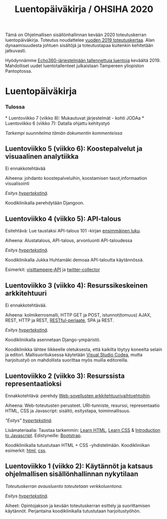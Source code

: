 ﻿---
layout: default
title: Luentopäiväkirja / OHSIHA 2020
year: 2020
---

Tämä on Ohjelmallisen sisällönhallinnan kevään 2020 toteutuskerran luentopäiväkirja.
Toteutus noudattelee [vuoden 2019 toteutuskertaa](https://ohsiha.github.io/2019/luentopaivakirja).
Alan dynaamisuudesta johtuen sisältöjä ja toteutustapaa kuitenkin kehitetään jatkuvasti.

Hyödynnämme [Echo360-järjestelmään tallennettuja luentoja](https://echo360.org.uk/section/89ccd5ff-39ab-417f-a411-77591e21f565/public) keväältä 2019. Mahdolliset uudet luentotallenteet julkaistaan Tampereen yliopiston Pantoptossa.


# Luentopäiväkirja
<div id="accordion">
  <h3>Tulossa</h3>
  <!-- Oh yes, using Markdown inside HTML in Github-based Jekyll! -->
  <div markdown="1">
* Luentoviikko 7 (viikko 8): Mukautuvat järjestelmät - kohti JODAa
* Luentoviikko 6 (viikko 7): Datalla ohjattu kehitystyö

*Tarkempi suunnitelma tämän dokumentin kommenteissa*
</div>
</div>

<!--
* Luentoviikko 5 (viikko 6): Koostepalvelut ja visuaalinen analytiikka
* Luentoviikko 4 (viikko 5): API-talous
* Luentoviikko 3 (viikko 4): Resurssikeskeinen arkkitehtuuri
* Luentoviikko 2 (viikko 3): Resurssista representaatioksi
-->


<!--
-->
<!-- Tulossa: (Päivittämättä)

Ohjelmallisen sisällönhallinnan kevään toteutuskerta on päättynyt.
[Johdanto datatieteeseen](http://jodatut.github.io/2018) jatkaa siitä mihin Ohjelmallinen sisällönhallinta jäi.
-->
<!--
## Luentoviikko 7 (viikko 8): Mukautuvat järjestelmät

Ei ennakkotehtävää.

*Esitys [hypertekstinä](https://ohsiha.github.io/2020/luento/K7/esitys.html).*

Kohti mukautuvia ominaisuuksia.
Lähestymistapoja mukautuvuuteen (laiteriippumattomuus,
saavutettavuus, kansainvälistäminen &amp; kotoistaminen, personointi, suosittelijajärjestelmät),
mukautuva hypermedia,
käyttäjän mallintaminen,
hajautetut käyttäjäprofiilit,
suosittelujärjestelmät.

Koodiklinikalla hahmotellaan askelia [kohti oppivia järjestelmiä](https://ohsiha.github.io/2020/02/22/oppivat-jarjestelmat.html). Echon kanssa törmättiin teknisiin ongelmiin kesken tallennuksen, joten tallennetta ei valitettavasti julkaista.

## Luentoviikko 6 (viikko 7): Datalla ohjattu kehitystyö
Ei ennakkotehtävää

Aiheena: Lean startup ja datalla ohjattu kehitystyö, käytön seurannan periaatteet ja toteuttaminen, käyttödatan kerääminen.

*Esitys [hypertekstinä](http://ohsiha.github.io/2020/luento/K6/esitys.html).*

Koodiklinikalla puhuttiin visualisoinnista.[Toimiva demo .zip pakettina](https://ohsiha.github.io/2020/koodikliniikka/Dashboard/dashboard.zip)

-->

## Luentoviikko 5 (viikko 6): Koostepalvelut ja visuaalinen analytiikka

Ei ennakkotehtävää

Aiheena: johdanto koostepalveluihin, koostamisen tasot,informaation visualisointi

*Esitys [hypertekstinä](http://ohsiha.github.io/2020/luento/K5/esitys.html).*

Koodiklinikalla perehdytään Djangoon.

## Luentoviikko 4 (viikko 5): API-talous

Esitehtävä: Lue taustaksi API-talous 101 -kirjan [ensimmäinen luku](https://www.apitalous101.fi/luku-varoitus).

Aiheena: Alustatalous, API-talous, arvonluonti API-taloudessa

*Esitys [hypertekstinä](http://ohsiha.github.io/2020/luento/K4/esitys.html).*

Koodiklinikalla Jukka Huhtamäki demoaa API-taloutta käytännössä.

Esimerkit:
[visittampere-API](https://github.com/ohsiha/2019-01-visittampere-API) ja
[twitter-collector](https://github.com/ohsiha/2019-01-twitter-collector)

## Luentoviikko 3 (viikko 4): Resurssikeskeinen arkkitehtuuri
Ei ennakkotehtävää.

Aiheena: kolmikerrosmalli,
HTTP GET ja POST,
istunnot(tomuus) AJAX,
REST, HTTP ja REST,
[RESTful-periaate](http://www.vinaysahni.com/best-practices-for-a-pragmatic-restful-api), SPA ja REST.

*Esitys [hypertekstinä](http://ohsiha.github.io/2020/luento/K3/esitys.html).*

Koodikliniikalla asennetaan Django-ympäristö.
<!-- Kannattaa ottaa oma kone mukaan.-->
Koodiklinikka lähtee liikkeelle oletuksesta, että kaikilta löytyy koneelta selain ja editori. Mallisuorituksessa käytetään [Visual Studio Codea](https://code.visualstudio.com/), mutta harjoitustyö on mahdollista suorittaa myös muilla editoreilla.
<!-- Lisäksi Windows-käyttäjien kannattaa ladata [python](https://www.python.org/downloads/). Sen asentamisen käymme läpi koodikliniikalla.-->

## Luentoviikko 2 (viikko 3): Resurssista representaatioksi

Ennakkotehtävä: perehdy [Web-sovellusten arkkitehtuurivaihtoehtoihin](https://blog.octo.com/en/new-web-application-architectures-and-impacts-for-enterprises-1/).

Aiheena: Web-toteutusten perusteet.
URI-tunniste, resurssi, representaatio
HTML, CSS ja Javascript: sisältö, esitystapa, toiminnallisuus.

*"Esitys" [hypertekstinä](http://ohsiha.github.io/2020/luento/K2/esitys.html).*

Lisämateriaalia: Taustaa tarkemmin:
[Learn HTML](https://www.codecademy.com/learn/learn-html),
[Learn CSS](https://www.codecademy.com/learn/learn-css) &amp;
[Introduction to Javascript](https://www.codecademy.com/learn/javascript).
Edistyneille: [Bootstrap](http://getbootstrap.com/).

Koodikliniikalla tutustutaan HTML + CSS -yhdistelmään.
Koodikliniikan esimerkit:
[html](http://ohsiha.github.io/2020/koodikliniikka/html+css+js/index.html),
[css](http://ohsiha.github.io/2020/koodikliniikka/html+css+js/index.css).

## Luentoviikko 1 (viikko 2): Käytännöt ja katsaus ohjelmallisen sisällönhallinnan nykytilaan

*Toteutuskerran avausluento toteutetaan verkkoluentona.*

*Esitys [hypertekstinä](http://ohsiha.github.io/2020/luento/K1/esitys.html).*

Aiheet: Opintojakson ja kevään toteutuskerran esittely ja suorittamisen käytännöt.
Perjantaina koodiklinikalla tutustutaan harjoitustyöhön.

<!-- Huom! Aloitamme perjantaina klo 9.00.-->
<!-- [ohjelmallisen sisällönhallinnan tila vuonna 2018](http://ohsiha.github.io/2018/01/10/ohsiha-vuonna-2018). -->
